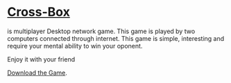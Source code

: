 # [Cross-Box](https://drive.google.com/file/d/1aIdqvhk5L38O6i8KS7VmvRFUsMTukIdE/view?usp=share_link)

is multiplayer Desktop network game. This game is played by two computers connected through internet. This game is simple, interesting and require your mental ability to win your oponent.

Enjoy it with your friend

[Download the Game](https://drive.google.com/file/d/1aIdqvhk5L38O6i8KS7VmvRFUsMTukIdE/view?usp=share_link).
